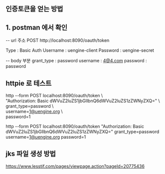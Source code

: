 ## 인증토큰을 얻는 방법  

## 1. postman 에서 확인
-- url 주소 POST
http://localhost:8090/oauth/token

Type : Basic Auth
Username : uengine-client
Password : uengine-secret

-- body 부분
grant_type : password
username : 4@4.com
password : password


## httpie 로 테스트
http --form POST localhost:8090/oauth/token \  
"Authorization: Basic dWVuZ2luZS1jbGllbnQ6dWVuZ2luZS1zZWNyZXQ=" \  
grant_type=password \  
username=1@uengine.org \  
password=1

http --form POST localhost:8090/oauth/token "Authorization: Basic dWVuZ2luZS1jbGllbnQ6dWVuZ2luZS1zZWNyZXQ=" grant_type=password username=1@uengine.org password=1

## jks 파일 생성 방법
https://www.lesstif.com/pages/viewpage.action?pageId=20775436  

